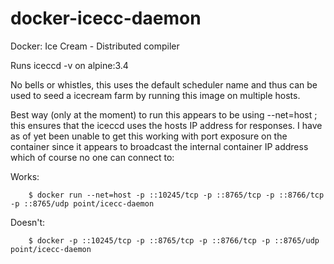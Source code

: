 # docker-icecc-daemon
Docker: Ice Cream - Distributed compiler

Runs iceccd -v on alpine:3.4

No bells or whistles, this uses the default scheduler name and thus can be used to seed a icecream farm by running this image on multiple hosts.

Best way (only at the moment) to run this appears to be using --net=host ; this ensures that the iceccd uses the hosts IP address for responses. I have as of yet been unable to get this working with port exposure on the container since it appears to broadcast the internal container IP address which of course no one can connect to:

Works:
```
    $ docker run --net=host -p ::10245/tcp -p ::8765/tcp -p ::8766/tcp -p ::8765/udp point/icecc-daemon
```
Doesn't:
```
    $ docker -p ::10245/tcp -p ::8765/tcp -p ::8766/tcp -p ::8765/udp point/icecc-daemon
```
